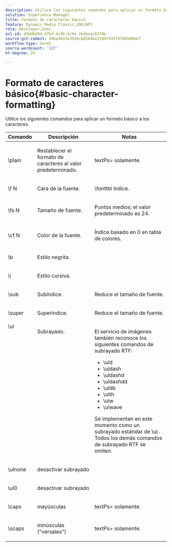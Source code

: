 ```yaml
---
description: Utilice los siguientes comandos para aplicar un formato básico a los caracteres.
solution: Experience Manager
title: Formato de caracteres básico
feature: Dynamic Media Classic,SDK/API
role: Developer,User
exl-id: d3bd6d4d-d7bd-4c9b-bc9e-7edaaac6378e
source-git-commit: 206e4643e3926cb85b4be2189743578f88180be7
workflow-type: tm+mt
source-wordcount: '127'
ht-degree: 2%

---
```


# Formato de caracteres básico{#basic-character-formatting}

Utilice los siguientes comandos para aplicar un formato básico a los caracteres.

<table id="table_65415B84652F4E7497299AD90AE7C191"> 
 <thead> 
  <tr> 
   <th class="entry"> Comando </th> 
   <th class="entry"> Descripción </th> 
   <th class="entry"> Notas </th> 
  </tr> 
 </thead>
 <tbody> 
  <tr> 
   <td> <span class="codeph"> \plain </span> </td> 
   <td> <p>Restablecer el formato de caracteres al valor predeterminado. </p> </td> 
   <td> <p> <span class="codeph"> textPs= </span> solamente. </p> </td> 
  </tr> 
  <tr> 
   <td> <span class="codeph"> \f <span class="varname"> N </span> </span> </td> 
   <td> <p>Cara de la fuente. </p> </td> 
   <td> <p> <span class="codeph"> \fonttbl </span> índice. </p> </td> 
  </tr> 
  <tr> 
   <td> <span class="codeph"> \fs <span class="varname"> N </span> </span> </td> 
   <td> <p>Tamaño de fuente. </p> </td> 
   <td> <p>Puntos medios; el valor predeterminado es 24. </p> </td> 
  </tr> 
  <tr> 
   <td> <span class="codeph"> \cf <span class="varname"> N </span> </span> </td> 
   <td> <p>Color de la fuente. </p> </td> 
   <td> <p>Índice basado en 0 en tabla de colores. </p> </td> 
  </tr> 
  <tr> 
   <td> <span class="codeph"> \b </span> </td> 
   <td> <p>Estilo negrita. </p> </td> 
   <td> <p> </p> </td> 
  </tr> 
  <tr> 
   <td> <span class="codeph"> \i </span> </td> 
   <td> <p>Estilo cursiva. </p> </td> 
   <td> <p> </p> </td> 
  </tr> 
  <tr> 
   <td> <span class="codeph"> \sub </span> </td> 
   <td> <p>Subíndice. </p> </td> 
   <td> <p>Reduce el tamaño de fuente. </p> </td> 
  </tr> 
  <tr> 
   <td> <span class="codeph"> \super </span> </td> 
   <td> <p>Superíndice. </p> </td> 
   <td> <p>Reduce el tamaño de fuente. </p> </td> 
  </tr> 
  <tr valign="top"> 
   <td> <span class="codeph"> \ul </span> </td> 
   <td> <p>Subrayado. </p> </td> 
   <td> <p>El servicio de imágenes también reconoce los siguientes comandos de subrayado RTF: </p> <p> 
     <ul id="ul_EF2077DD51F94E2E94D8F1FA661F95DE"> 
      <li id="li_F9382148CCCC4A6AB373DD96D28B71EE"> <span class="codeph"> \uld </span> </li> 
      <li id="li_141276B2082E4AD0A8C7D3BDDADD6EE2"> <span class="codeph"> \uldash </span> </li> 
      <li id="li_32CE2C69EEFE462FB21F49FF52A65B0B"> <span class="codeph"> \uldashd </span> </li> 
      <li id="li_DCF3CD4F884845A5A6B84BDD8DB3A572"> <span class="codeph"> \uldashdd </span> </li> 
      <li id="li_FDEF96CCE14D41BDB878AADCFF73068F"> <span class="codeph"> \uldb </span> </li> 
      <li id="li_482CCC6F5D8544CCA69DF2A070097ABD"> <span class="codeph"> \ulth </span> </li> 
      <li id="li_F11C79A6640B4C0684CA5D9733E49F43"> <span class="codeph"> \ulw </span> </li> 
      <li id="li_84F94D17372B4C0494A9F8AEC951C556"> <span class="codeph"> \ulwave </span> </li> 
     </ul> </p> <p>Se implementan en este momento como un subrayado estándar de <span class="codeph"> \ul </span>. Todos los demás comandos de subrayado RTF se omiten. </p> </td> 
  </tr> 
  <tr> 
   <td> <span class="codeph"> \ulnone </span> </td> 
   <td> <p>desactivar subrayado </p> </td> 
   <td> <p> </p> </td> 
  </tr> 
  <tr> 
   <td> <span class="codeph"> \ul0 </span> </td> 
   <td> <p>desactivar subrayado </p> </td> 
   <td> <p> </p> </td> 
  </tr> 
  <tr> 
   <td> <span class="codeph"> \caps </span> </td> 
   <td> <p>mayúsculas </p> </td> 
   <td> <p> <span class="codeph"> textPs= </span> solamente. </p> </td> 
  </tr> 
  <tr> 
   <td> <span class="codeph"> \scaps </span> </td> 
   <td> <p>minúsculas ("versales") </p> </td> 
   <td> <p> <span class="codeph"> textPs= </span> solamente. </p> </td> 
  </tr> 
 </tbody> 
</table>
